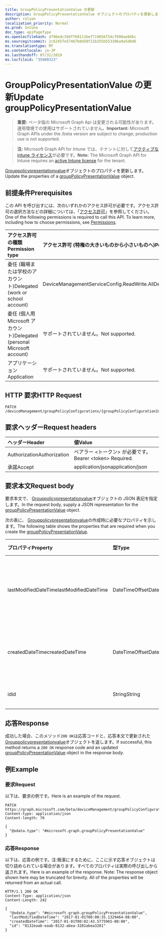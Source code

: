 ```yaml
---
title: GroupPolicyPresentationValue の更新
description: GroupPolicyPresentationValue オブジェクトのプロパティを更新します。
author: rolyon
localization_priority: Normal
ms.prod: Intune
doc_type: apiPageType
ms.openlocfilehash: 4796edc39dff60111bef719856f54cf890ae84bc
ms.sourcegitcommit: 2c62457e57467b8d50f21b255b553106a9a5d8d6
ms.translationtype: MT
ms.contentlocale: ja-JP
ms.lasthandoff: 07/31/2019
ms.locfileid: "35989323"
---
```

# <a name="update-grouppolicypresentationvalue"></a><span data-ttu-id="7c358-103">GroupPolicyPresentationValue の更新</span><span class="sxs-lookup"><span data-stu-id="7c358-103">Update groupPolicyPresentationValue</span></span>

> <span data-ttu-id="7c358-104">**重要:** ベータ版の Microsoft Graph Api は変更される可能性があります。運用環境での使用はサポートされていません。</span><span class="sxs-lookup"><span data-stu-id="7c358-104">**Important:** Microsoft Graph APIs under the /beta version are subject to change; production use is not supported.</span></span>

> <span data-ttu-id="7c358-105">**注:** Microsoft Graph API for Intune では、テナントに対して[アクティブな intune ライセンス](https://go.microsoft.com/fwlink/?linkid=839381)が必要です。</span><span class="sxs-lookup"><span data-stu-id="7c358-105">**Note:** The Microsoft Graph API for Intune requires an [active Intune license](https://go.microsoft.com/fwlink/?linkid=839381) for the tenant.</span></span>

<span data-ttu-id="7c358-106">[Grouppolicypresentationvalue](../resources/intune-grouppolicy-grouppolicypresentationvalue.md)オブジェクトのプロパティを更新します。</span><span class="sxs-lookup"><span data-stu-id="7c358-106">Update the properties of a [groupPolicyPresentationValue](../resources/intune-grouppolicy-grouppolicypresentationvalue.md) object.</span></span>

## <a name="prerequisites"></a><span data-ttu-id="7c358-107">前提条件</span><span class="sxs-lookup"><span data-stu-id="7c358-107">Prerequisites</span></span>
<span data-ttu-id="7c358-p101">この API を呼び出すには、次のいずれかのアクセス許可が必要です。アクセス許可の選択方法などの詳細については、「[アクセス許可](/graph/permissions-reference)」を参照してください。</span><span class="sxs-lookup"><span data-stu-id="7c358-p101">One of the following permissions is required to call this API. To learn more, including how to choose permissions, see [Permissions](/graph/permissions-reference).</span></span>

|<span data-ttu-id="7c358-110">アクセス許可の種類</span><span class="sxs-lookup"><span data-stu-id="7c358-110">Permission type</span></span>|<span data-ttu-id="7c358-111">アクセス許可 (特権の大きいものから小さいものへ)</span><span class="sxs-lookup"><span data-stu-id="7c358-111">Permissions (from most to least privileged)</span></span>|
|:---|:---|
|<span data-ttu-id="7c358-112">委任 (職場または学校のアカウント)</span><span class="sxs-lookup"><span data-stu-id="7c358-112">Delegated (work or school account)</span></span>|<span data-ttu-id="7c358-113">DeviceManagementServiceConfig.ReadWrite.All</span><span class="sxs-lookup"><span data-stu-id="7c358-113">DeviceManagementServiceConfig.ReadWrite.All</span></span>|
|<span data-ttu-id="7c358-114">委任 (個人用 Microsoft アカウント)</span><span class="sxs-lookup"><span data-stu-id="7c358-114">Delegated (personal Microsoft account)</span></span>|<span data-ttu-id="7c358-115">サポートされていません。</span><span class="sxs-lookup"><span data-stu-id="7c358-115">Not supported.</span></span>|
|<span data-ttu-id="7c358-116">アプリケーション</span><span class="sxs-lookup"><span data-stu-id="7c358-116">Application</span></span>|<span data-ttu-id="7c358-117">サポートされていません。</span><span class="sxs-lookup"><span data-stu-id="7c358-117">Not supported.</span></span>|

## <a name="http-request"></a><span data-ttu-id="7c358-118">HTTP 要求</span><span class="sxs-lookup"><span data-stu-id="7c358-118">HTTP Request</span></span>
<!-- {
  "blockType": "ignored"
}
-->
``` http
PATCH /deviceManagement/groupPolicyConfigurations/{groupPolicyConfigurationId}/definitionValues/{groupPolicyDefinitionValueId}/presentationValues/{groupPolicyPresentationValueId}
```

## <a name="request-headers"></a><span data-ttu-id="7c358-119">要求ヘッダー</span><span class="sxs-lookup"><span data-stu-id="7c358-119">Request headers</span></span>
|<span data-ttu-id="7c358-120">ヘッダー</span><span class="sxs-lookup"><span data-stu-id="7c358-120">Header</span></span>|<span data-ttu-id="7c358-121">値</span><span class="sxs-lookup"><span data-stu-id="7c358-121">Value</span></span>|
|:---|:---|
|<span data-ttu-id="7c358-122">Authorization</span><span class="sxs-lookup"><span data-stu-id="7c358-122">Authorization</span></span>|<span data-ttu-id="7c358-123">ベアラー &lt;トークン&gt; が必要です。</span><span class="sxs-lookup"><span data-stu-id="7c358-123">Bearer &lt;token&gt; Required.</span></span>|
|<span data-ttu-id="7c358-124">承諾</span><span class="sxs-lookup"><span data-stu-id="7c358-124">Accept</span></span>|<span data-ttu-id="7c358-125">application/json</span><span class="sxs-lookup"><span data-stu-id="7c358-125">application/json</span></span>|

## <a name="request-body"></a><span data-ttu-id="7c358-126">要求本文</span><span class="sxs-lookup"><span data-stu-id="7c358-126">Request body</span></span>
<span data-ttu-id="7c358-127">要求本文で、 [Grouppolicypresentationvalue](../resources/intune-grouppolicy-grouppolicypresentationvalue.md)オブジェクトの JSON 表記を指定します。</span><span class="sxs-lookup"><span data-stu-id="7c358-127">In the request body, supply a JSON representation for the [groupPolicyPresentationValue](../resources/intune-grouppolicy-grouppolicypresentationvalue.md) object.</span></span>

<span data-ttu-id="7c358-128">次の表に、 [Grouppolicypresentationvalue](../resources/intune-grouppolicy-grouppolicypresentationvalue.md)の作成時に必要なプロパティを示します。</span><span class="sxs-lookup"><span data-stu-id="7c358-128">The following table shows the properties that are required when you create the [groupPolicyPresentationValue](../resources/intune-grouppolicy-grouppolicypresentationvalue.md).</span></span>

|<span data-ttu-id="7c358-129">プロパティ</span><span class="sxs-lookup"><span data-stu-id="7c358-129">Property</span></span>|<span data-ttu-id="7c358-130">型</span><span class="sxs-lookup"><span data-stu-id="7c358-130">Type</span></span>|<span data-ttu-id="7c358-131">説明</span><span class="sxs-lookup"><span data-stu-id="7c358-131">Description</span></span>|
|:---|:---|:---|
|<span data-ttu-id="7c358-132">lastModifiedDateTime</span><span class="sxs-lookup"><span data-stu-id="7c358-132">lastModifiedDateTime</span></span>|<span data-ttu-id="7c358-133">DateTimeOffset</span><span class="sxs-lookup"><span data-stu-id="7c358-133">DateTimeOffset</span></span>|<span data-ttu-id="7c358-134">オブジェクトが最後に変更された日付と時刻。</span><span class="sxs-lookup"><span data-stu-id="7c358-134">The date and time the object was last modified.</span></span>|
|<span data-ttu-id="7c358-135">createdDateTime</span><span class="sxs-lookup"><span data-stu-id="7c358-135">createdDateTime</span></span>|<span data-ttu-id="7c358-136">DateTimeOffset</span><span class="sxs-lookup"><span data-stu-id="7c358-136">DateTimeOffset</span></span>|<span data-ttu-id="7c358-137">オブジェクトが作成された日付と時刻。</span><span class="sxs-lookup"><span data-stu-id="7c358-137">The date and time the object was created.</span></span>|
|<span data-ttu-id="7c358-138">id</span><span class="sxs-lookup"><span data-stu-id="7c358-138">id</span></span>|<span data-ttu-id="7c358-139">String</span><span class="sxs-lookup"><span data-stu-id="7c358-139">String</span></span>|<span data-ttu-id="7c358-140">エンティティのキー。</span><span class="sxs-lookup"><span data-stu-id="7c358-140">Key of the entity.</span></span>|



## <a name="response"></a><span data-ttu-id="7c358-141">応答</span><span class="sxs-lookup"><span data-stu-id="7c358-141">Response</span></span>
<span data-ttu-id="7c358-142">成功した場合、このメソッド`200 OK`は応答コードと、応答本文で更新された[Grouppolicypresentationvalue](../resources/intune-grouppolicy-grouppolicypresentationvalue.md)オブジェクトを返します。</span><span class="sxs-lookup"><span data-stu-id="7c358-142">If successful, this method returns a `200 OK` response code and an updated [groupPolicyPresentationValue](../resources/intune-grouppolicy-grouppolicypresentationvalue.md) object in the response body.</span></span>

## <a name="example"></a><span data-ttu-id="7c358-143">例</span><span class="sxs-lookup"><span data-stu-id="7c358-143">Example</span></span>

### <a name="request"></a><span data-ttu-id="7c358-144">要求</span><span class="sxs-lookup"><span data-stu-id="7c358-144">Request</span></span>
<span data-ttu-id="7c358-145">以下は、要求の例です。</span><span class="sxs-lookup"><span data-stu-id="7c358-145">Here is an example of the request.</span></span>
``` http
PATCH https://graph.microsoft.com/beta/deviceManagement/groupPolicyConfigurations/{groupPolicyConfigurationId}/definitionValues/{groupPolicyDefinitionValueId}/presentationValues/{groupPolicyPresentationValueId}
Content-type: application/json
Content-length: 70

{
  "@odata.type": "#microsoft.graph.groupPolicyPresentationValue"
}
```

### <a name="response"></a><span data-ttu-id="7c358-146">応答</span><span class="sxs-lookup"><span data-stu-id="7c358-146">Response</span></span>
<span data-ttu-id="7c358-p102">以下は、応答の例です。注:簡潔にするために、ここに示す応答オブジェクトは切り詰められている場合があります。すべてのプロパティは実際の呼び出しから返されます。</span><span class="sxs-lookup"><span data-stu-id="7c358-p102">Here is an example of the response. Note: The response object shown here may be truncated for brevity. All of the properties will be returned from an actual call.</span></span>
``` http
HTTP/1.1 200 OK
Content-Type: application/json
Content-Length: 242

{
  "@odata.type": "#microsoft.graph.groupPolicyPresentationValue",
  "lastModifiedDateTime": "2017-01-01T00:00:35.1329464-08:00",
  "createdDateTime": "2017-01-01T00:02:43.5775965-08:00",
  "id": "8132eaab-eaab-8132-abea-3281abea3281"
}
```





